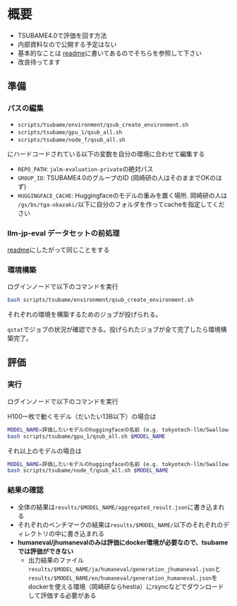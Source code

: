 # 概要

- TSUBAME4.0で評価を回す方法
- 内部資料なので公開する予定はない
- 基本的なことは [readme](README.md)に書いてあるのでそちらを参照して下さい
- 改良待ってます

## 準備

### パスの編集

- `scripts/tsubame/environment/qsub_create_environment.sh`
- `scripts/tsubame/gpu_1/qsub_all.sh`
- `scripts/tsubame/node_f/qsub_all.sh`

にハードコードされている以下の変数を自分の環境に合わせて編集する

- `REPO_PATH`: `jalm-evaluation-private`の絶対パス
- `GROUP_ID`: TSUBAME4.0のグループのID (岡崎研の人はそのままでOKのはず)
- `HUGGINGFACE_CACHE`: Huggingfaceのモデルの重みを置く場所. 岡崎研の人は `/gs/bs/tga-okazaki/`以下に自分のフォルダを作ってcacheを指定してください

### llm-jp-eval データセットの前処理

[readme](README.md)にしたがって同じことをする

### 環境構築

ログインノードで以下のコマンドを実行

```bash
bash scripts/tsubame/environment/qsub_create_environment.sh
```

それぞれの環境を構築するためのジョブが投げられる。

`qstat`でジョブの状況が確認できる。投げられたジョブが全て完了したら環境構築完了。

## 評価

### 実行

ログインノードで以下のコマンドを実行

H100一枚で動くモデル（だいたい13B以下）の場合は

```bash
MODEL_NAME=評価したいモデルのhuggingfaceの名前 (e.g. tokyotech-llm/Swallow-7b-instruct-v0.1)
bash scripts/tsubame/gpu_1/qsub_all.sh $MODEL_NAME
```

それ以上のモデルの場合は

```bash
MODEL_NAME=評価したいモデルのhuggingfaceの名前 (e.g. tokyotech-llm/Swallow-7b-instruct-v0.1)
bash scripts/tsubame/node_f/qsub_all.sh $MODEL_NAME
```

### 結果の確認

- 全体の結果は`results/$MODEL_NAME/aggregated_result.json`に書き込まれる
- それぞれのベンチマークの結果は`results/$MODEL_NAME/`以下のそれぞれのディレクトリの中に書き込まれる
- **humaneval/jhumanevalのみは評価にdocker環境が必要なので、tsubameでは評価ができない**
  - 出力結果のファイル `results/$MODEL_NAME/ja/humaneval/generation_jhumaneval.json`と`results/$MODEL_NAME/en/humaneval/generation_humaneval.json`をdockerを使える環境（岡崎研ならhestia）にrsyncなどでダウンロードして評価する必要がある
